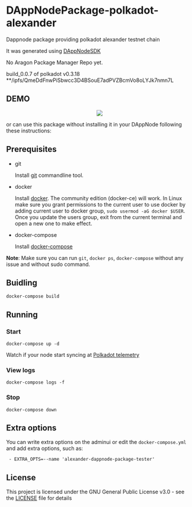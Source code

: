# DAppNodePackage-polkadot-alexander

Dappnode package providing polkadot alexander testnet chain 

It was generated using [DAppNodeSDK](https://github.com/dappnode/DAppNodeSDK)

No Aragon Package Manager Repo yet.

build_0.0.7 of polkadot  v0.3.18 **/ipfs/QmeDdFnwPiSbwcc3D4BSouE7adPVZBcmVo8oLYJk7nmn7L

## DEMO 


<p align="center"><img src="/img/DappNodeAvadoSetup.gif?raw=true"/></p>

or can use this package without installing it in your DAppNode following these instructions:

## Prerequisites

- git

   Install [git](https://git-scm.com/book/en/v2/Getting-Started-Installing-Git) commandline tool.

- docker

   Install [docker](https://docs.docker.com/engine/installation). The community edition (docker-ce) will work. In Linux make sure you grant permissions to the current user to use docker by adding current user to docker group, `sudo usermod -aG docker $USER`. Once you update the users group, exit from the current terminal and open a new one to make effect.

- docker-compose

   Install [docker-compose](https://docs.docker.com/compose/install)
   
**Note**: Make sure you can run `git`, `docker ps`, `docker-compose` without any issue and without sudo command.


## Buidling

`docker-compose build`

## Running

### Start

`docker-compose up -d`

Watch if your node start syncing at [Polkadot telemetry](https://telemetry.polkadot.io/#/Alexander)

### View logs

`docker-compose logs -f`

### Stop

`docker-compose down`

## Extra options

You can write extra options on the adminui or edit the `docker-compose.yml` and add extra options, such as:
```
 - EXTRA_OPTS=--name 'alexander-dappnode-package-tester'
```

## License

This project is licensed under the GNU General Public License v3.0 - see the [LICENSE](LICENSE) file for details

